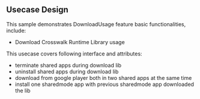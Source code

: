 ## Usecase Design

This sample demonstrates DownloadUsage feature basic functionalities, include:

* Download Crosswalk Runtime Library usage 

This usecase covers following interface and attributes:

* terminate shared apps during download lib
* uninstall shared apps during download lib
* download from google player both in two shared apps at the same time
* install one sharedmode app with previous sharedmode app downloaded the lib 
